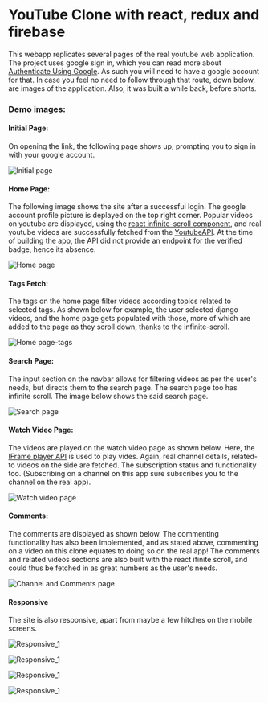# YouTube Clone with react, redux and firebase

This webapp replicates several pages of the real youtube web application. The project uses google sign in, which you can read
more about [Authenticate Using Google](https://firebase.google.com/docs/auth/web/google-signin). As such you will need to
have a google account for that. In case you feel no need to follow through that route, down below, are images of the 
application. Also, it was built a while back, before shorts.

### Demo images:

#### Initial Page:
On opening the link, the following page shows up, prompting you to sign in with your google account.

![Initial page](/DemoImages/Initial.png)

#### Home Page:
The following image shows the site after a successful login. The google account profile picture is deplayed on the top right
corner. Popular videos on youtube are displayed, using the [react infinite-scroll component](https://www.npmjs.com/package/react-infinite-scroll-component), and real youtube videos are successfully fetched from the [YoutubeAPI](https://developers.google.com/youtube/v3). At the time of building the app, the API did not provide an endpoint for the verified badge, hence its absence.

![Home page](/DemoImages/home.png)

#### Tags Fetch:
The tags on the home page filter videos according topics related to selected tags. As shown below for example, the user selected
django videos, and the home page gets populated with those, more of which are added to the page as they scroll down, thanks to the
infinite-scroll.

![Home page-tags](/DemoImages/tags_functionality.png)

#### Search Page:
The input section on the navbar allows for filtering videos as per the user's needs, but directs them to the search page. The search 
page too has infinite scroll. The image below shows the said search page.

![Search page](/DemoImages/search.png)

#### Watch Video Page:
The videos are played on the watch video page as shown below. Here, the [IFrame player API](https://developers.google.com/youtube/iframe_api_reference) is used to play vides. Again, 
real channel details, related-to videos on the side are fetched. The subscription status and functionality too. (Subscribing on 
a channel on this app sure subscribes you to the channel on the real app).

![Watch video page](/DemoImages/watch_video.png)

#### Comments:
The comments are displayed as shown below. The commenting functionality has also been implemented, and as stated above, commenting
on a video on this clone equates to doing so on the real app! The comments and related videos sections are also
built with the react ifinite scroll, and could thus be fetched in as great numbers as the user's needs.

![Channel and Comments page](/DemoImages/channel_comments.png)


#### Responsive

The site is also responsive, apart from maybe a few hitches on the mobile screens.

![Responsive_1](/DemoImages/responsive_1.png)

![Responsive_1](/DemoImages/responsive_2.png)

![Responsive_1](/DemoImages/responsive_3.png)

![Responsive_1](/DemoImages/responsive_4.png)




